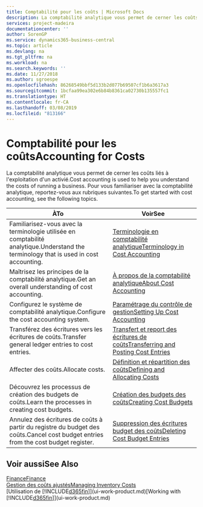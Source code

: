 ```yaml
---
title: Comptabilité pour les coûts | Microsoft Docs
description: La comptabilité analytique vous permet de cerner les coûts liés à l'exploitation d'un activié. Pour vous familiariser avec la comptabilité analytique, reportez-vous aux rubriques suivantes.
services: project-madeira
documentationcenter: ''
author: SorenGP
ms.service: dynamics365-business-central
ms.topic: article
ms.devlang: na
ms.tgt_pltfrm: na
ms.workload: na
ms.search.keywords: ''
ms.date: 11/27/2018
ms.author: sgroespe
ms.openlocfilehash: 86268549bbf5d133b2d077b69507cf1b6a3617a3
ms.sourcegitcommit: 1bcfaa99ea302e6b84b8361ca02730b135557fc1
ms.translationtype: HT
ms.contentlocale: fr-CA
ms.lasthandoff: 03/08/2019
ms.locfileid: "813166"
---
```

# <a name="accounting-for-costs"></a><span data-ttu-id="4fee8-104">Comptabilité pour les coûts</span><span class="sxs-lookup"><span data-stu-id="4fee8-104">Accounting for Costs</span></span>
<span data-ttu-id="4fee8-105">La comptabilité analytique vous permet de cerner les coûts liés à l'exploitation d'un activié.</span><span class="sxs-lookup"><span data-stu-id="4fee8-105">Cost accounting is used to help you understand the costs of running a business.</span></span> <span data-ttu-id="4fee8-106">Pour vous familiariser avec la comptabilité analytique, reportez-vous aux rubriques suivantes.</span><span class="sxs-lookup"><span data-stu-id="4fee8-106">To get started with cost accounting, see the following topics.</span></span>  

|<span data-ttu-id="4fee8-107">À</span><span class="sxs-lookup"><span data-stu-id="4fee8-107">To</span></span>|<span data-ttu-id="4fee8-108">Voir</span><span class="sxs-lookup"><span data-stu-id="4fee8-108">See</span></span>|  
|--------|---------|  
|<span data-ttu-id="4fee8-109">Familiarisez-vous avec la terminologie utilisée en comptabilité analytique.</span><span class="sxs-lookup"><span data-stu-id="4fee8-109">Understand the terminology that is used in cost accounting.</span></span>|[<span data-ttu-id="4fee8-110">Terminologie en comptabilité analytique</span><span class="sxs-lookup"><span data-stu-id="4fee8-110">Terminology in Cost Accounting</span></span>](finance-terminology-in-cost-accounting.md)|  
|<span data-ttu-id="4fee8-111">Maîtrisez les principes de la comptabilité analytique.</span><span class="sxs-lookup"><span data-stu-id="4fee8-111">Get an overall understanding of cost accounting.</span></span>|[<span data-ttu-id="4fee8-112">À propos de la comptabilité analytique</span><span class="sxs-lookup"><span data-stu-id="4fee8-112">About Cost Accounting</span></span>](finance-about-cost-accounting.md)|  
|<span data-ttu-id="4fee8-113">Configurez le système de comptabilité analytique.</span><span class="sxs-lookup"><span data-stu-id="4fee8-113">Configure the cost accounting system.</span></span>|[<span data-ttu-id="4fee8-114">Paramétrage du contrôle de gestion</span><span class="sxs-lookup"><span data-stu-id="4fee8-114">Setting Up Cost Accounting</span></span>](finance-set-up-cost-accounting.md)|  
|<span data-ttu-id="4fee8-115">Transférez des écritures vers les écritures de coûts.</span><span class="sxs-lookup"><span data-stu-id="4fee8-115">Transfer general ledger entries to cost entries.</span></span>|[<span data-ttu-id="4fee8-116">Transfert et report des écritures de coûts</span><span class="sxs-lookup"><span data-stu-id="4fee8-116">Transferring and Posting Cost Entries</span></span>](finance-transfer-and-post-cost-entries.md)|  
|<span data-ttu-id="4fee8-117">Affecter des coûts.</span><span class="sxs-lookup"><span data-stu-id="4fee8-117">Allocate costs.</span></span>|[<span data-ttu-id="4fee8-118">Définition et répartition des coûts</span><span class="sxs-lookup"><span data-stu-id="4fee8-118">Defining and Allocating Costs</span></span>](finance-define-and-allocate-costs.md)|  
|<span data-ttu-id="4fee8-119">Découvrez les processus de création des budgets de coûts.</span><span class="sxs-lookup"><span data-stu-id="4fee8-119">Learn the processes in creating cost budgets.</span></span>|[<span data-ttu-id="4fee8-120">Création des budgets des coûts</span><span class="sxs-lookup"><span data-stu-id="4fee8-120">Creating Cost Budgets</span></span>](finance-create-cost-budgets.md)|
|<span data-ttu-id="4fee8-121">Annulez des écritures de coûts à partir du registre du budget des coûts.</span><span class="sxs-lookup"><span data-stu-id="4fee8-121">Cancel cost budget entries from the cost budget register.</span></span>|[<span data-ttu-id="4fee8-122">Suppression des écritures budget des coûts</span><span class="sxs-lookup"><span data-stu-id="4fee8-122">Deleting Cost Budget Entries</span></span>](finance-how-to-delete-cost-budget-entries.md)| 


## <a name="see-also"></a><span data-ttu-id="4fee8-123">Voir aussi</span><span class="sxs-lookup"><span data-stu-id="4fee8-123">See Also</span></span>  
[<span data-ttu-id="4fee8-124">Finance</span><span class="sxs-lookup"><span data-stu-id="4fee8-124">Finance</span></span>](finance.md)  
[<span data-ttu-id="4fee8-125">Gestion des coûts ajustés</span><span class="sxs-lookup"><span data-stu-id="4fee8-125">Managing Inventory Costs</span></span>](finance-manage-inventory-costs.md)  
<span data-ttu-id="4fee8-126">[Utilisation de [!INCLUDE[d365fin](includes/d365fin_md.md)]](ui-work-product.md)</span><span class="sxs-lookup"><span data-stu-id="4fee8-126">[Working with [!INCLUDE[d365fin](includes/d365fin_md.md)]](ui-work-product.md)</span></span>
